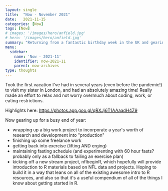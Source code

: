 ```yaml
---
layout: single
title:  "Now - November 2021"
date:   2021-11-15
categories: [Now]
tags: [Now]
# images: '/images/hero/anfield.jpg'
# hero: '/images/hero/anfield.jpg'
summary: "Returning from a fantastic birthday week in the UK and gearing up for the end of the year"
menu:
  sidebar:
    name: 'Now - 2021-11'
    identifier: now-2021-11
    parent: now-archives
type: thoughts
---
```


Took the first vacation I've had in several years (even before the pandemic!) to visit my sister in London, and had an absolutely amazing time! Really made an effort to relax and not worry overmuch about coding, work, or eating restrictions.

Highlights here: https://photos.app.goo.gl/qRXJj6T1AAaadH4Z9

Now gearing up for a busy end of year: 

- wrapping up a big work project to incorporate a year's worth of research and development into "production"
- finishing up some freelance work
- getting back into exercise (lifting AND erging)
- maintaining fasting schedule (and experimenting with 60 hour fasts? probably only as a fallback to failing an exercise plan)
- kicking off a new stream project, nflbeginR, which hopefully will provide introduction to R materials based on NFL data and projects. Hoping to build it in a way that leans on all of the existing awesome intro to R resources, and also so that it's a useful compendium of all of the things I know about getting started in R.
